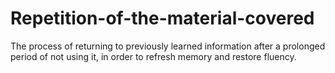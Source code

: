 # Repetition-of-the-material-covered
The process of returning to previously learned information after a prolonged period of not using it, in order to refresh memory and restore fluency.
